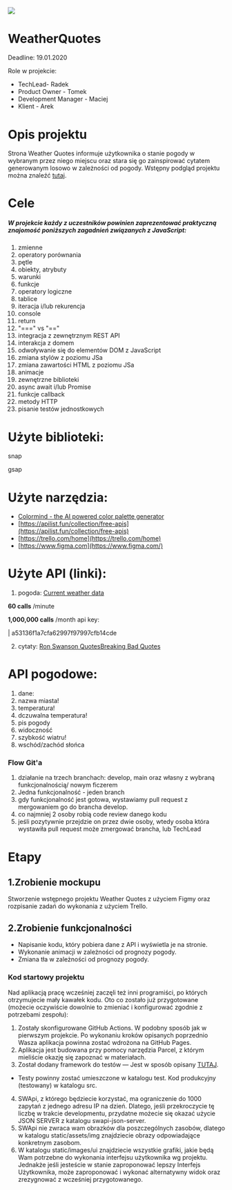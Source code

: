 ## ![](RackMultipart20210118-4-euuf9o_html_5142fe91682defd7.png)

# **WeatherQuotes**

Deadline: 19.01.2020

Role w projekcie:

- TechLead- Radek
- Product Owner - Tomek
- Development Manager - Maciej
- Klient - Arek

# Opis projektu

Strona Weather Quotes informuje użytkownika o stanie pogody w wybranym przez niego miejscu oraz stara się go zainspirować cytatem generowanym losowo w zależności od pogody. Wstępny podgląd projektu można znaleźć [tutaj](https://www.figma.com/file/aiMZLAK36HkWFWEzRHEPPS/Weather-Quotes---Javascript-WeatherQuotes--?node-id=0%3A1).

# Cele

##### W projekcie każdy z uczestników powinien zaprezentować praktyczną znajomość poniższych zagadnień związanych z JavaScript:

1. zmienne
2. operatory porównania
3. pętle
4. obiekty, atrybuty
5. warunki
6. funkcje
7. operatory logiczne
8. tablice
9. iteracja i/lub rekurencja
10. console
11. return
12. &quot;===&quot; vs &quot;==&quot;
13. integracja z zewnętrznym REST API
14. interakcja z domem
15. odwoływanie się do elementów DOM z JavaScript
16. zmiana stylów z poziomu JSa
17. zmiana zawartości HTML z poziomu JSa
18. animacje
19. zewnętrzne biblioteki
20. async await i/lub Promise
21. funkcje callback
22. metody HTTP
23. pisanie testów jednostkowych

# Użyte biblioteki:

snap

gsap

# Użyte narzędzia:

- [Colormind - the AI powered color palette generator](http://colormind.io/)
- [https://apilist.fun/collection/free-apis](https://apilist.fun/collection/free-apis)
- [https://trello.com/home](https://trello.com/home)
- [https://www.figma.com](https://www.figma.com/)

# Użyte API (linki):

1. pogoda: [Current weather data](https://openweathermap.org/current)

**60 calls** /minute

**1,000,000 calls** /month
 api key:

| a53136f1a7cfa62997f97997cfb14cde

2. cytaty: [Ron Swanson Quotes](https://github.com/jamesseanwright/ron-swanson-quotes)[Breaking Bad Quotes](https://github.com/shevabam/breaking-bad-quotes)


# API pogodowe:

1. dane:
  1. nazwa miasta!
  2. temperatura!
  3. dczuwalna temperatura!
  4. pis pogody
  5. widoczność
  6. szybkość wiatru!
  7. wschód/zachód słońca

### **Flow Git&#39;a**

1. działanie na trzech branchach: develop, main oraz własny z wybraną funkcjonalnością/ nowym ficzerem
2. Jedna funkcjonalność - jeden branch
3. gdy funkcjonalność jest gotowa, wystawiamy pull request z mergowaniem go do brancha develop.
4. co najmniej 2 osoby robią code review danego kodu
5. jeśli pozytywnie przejdzie on przez dwie osoby, wtedy osoba która wystawiła pull request może zmergować brancha, lub TechLead

#

# Etapy


## 1.Zrobienie mockupu

Stworzenie wstępnego projektu Weather Quotes z użyciem Figmy oraz rozpisanie zadań do wykonania z użyciem Trello.


## 2.Zrobienie funkcjonalności

- Napisanie kodu, który pobiera dane z API i wyświetla je na stronie.
- Wykonanie animacji w zależności od prognozy pogody.
- Zmiana tła w zależności od prognozy pogody.

### **Kod startowy projektu**

Nad aplikacją pracę wcześniej zaczęli też inni programiści, po których otrzymujecie mały kawałek kodu. Oto co zostało już przygotowane (możecie oczywiście dowolnie to zmieniać i konfigurować zgodnie z potrzebami zespołu):

1. Zostały skonfigurowane GitHub Actions. W podobny sposób jak w pierwszym projekcie. Po wykonaniu kroków opisanych poprzednio Wasza aplikacja powinna zostać wdrożona na GitHub Pages.
2. Aplikacja jest budowana przy pomocy narzędzia Parcel, z którym mieliście okazję się zapoznać w materiałach.
3. Został dodany framework do testów — Jest w sposób opisany [TUTAJ](https://ryankubik.com/blog/parcel-and-jest/).
  - Testy powinny zostać umieszczone w katalogu test. Kod produkcyjny (testowany) w katalogu src.
4. SWApi, z którego będziecie korzystać, ma ograniczenie do 1000 zapytań z jednego adresu IP na dzień. Dlatego, jeśli przekroczycie tę liczbę w trakcie developmentu, przydatne możecie się okazać użycie JSON SERVER z katalogu swapi-json-server.
5. SWApi nie zwraca wam obrazków dla poszczególnych zasobów, dlatego w katalogu static/assets/img znajdziecie obrazy odpowiadające konkretnym zasobom.
6. W katalogu static/images/ui znajdziecie wszystkie grafiki, jakie będą Wam potrzebne do wykonania interfejsu użytkownika wg projektu. Jednakże jeśli jesteście w stanie zaproponować lepszy Interfejs Użytkownika, może zaproponować i wykonać alternatywny widok oraz zrezygnować z wcześniej przygotowanego.
